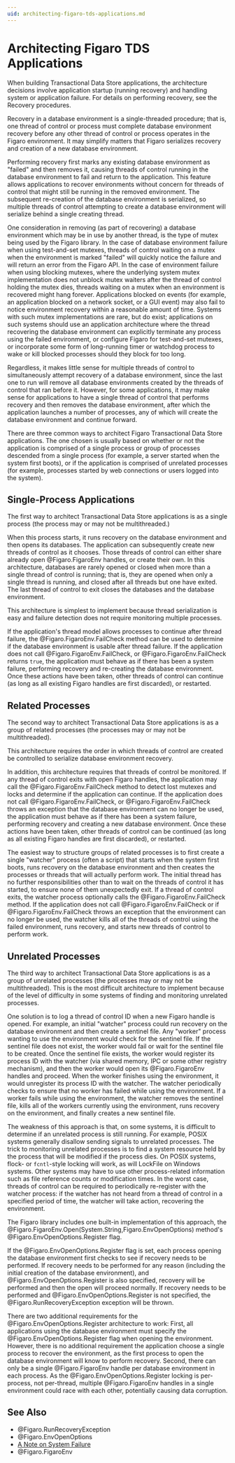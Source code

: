 ```yaml
---
uid: architecting-figaro-tds-applications.md
---
```


# Architecting Figaro TDS Applications


When building Transactional Data Store applications, the architecture decisions involve application startup (running recovery) and handling system or application failure. For details on performing recovery, see the Recovery procedures.

Recovery in a database environment is a single-threaded procedure; that is, one thread of control or process must complete database environment recovery before any other thread of control or process operates in the Figaro environment. It may simplify matters that Figaro serializes recovery and creation of a new database environment.


Performing recovery first marks any existing database environment as "failed" and then removes it, causing threads of control running in the database environment to fail and return to the application. This feature allows applications to recover environments without concern for threads of control that might still be running in the removed environment. The subsequent re-creation of the database environment is serialized, so multiple threads of control attempting to create a database environment will serialize behind a single creating thread.


One consideration in removing (as part of recovering) a database environment which may be in use by another thread, is the type of mutex being used by the Figaro library. In the case of database environment failure when using test-and-set mutexes, threads of control waiting on a mutex when the environment is marked "failed" will quickly notice the failure and will return an error from the Figaro API. In the case of environment failure when using blocking mutexes, where the underlying system mutex implementation does not unblock mutex waiters after the thread of control holding the mutex dies, threads waiting on a mutex when an environment is recovered might hang forever. Applications blocked on events (for example, an application blocked on a network socket, or a GUI event) may also fail to notice environment recovery within a reasonable amount of time. Systems with such mutex implementations are rare, but do exist; applications on such systems should use an application architecture where the thread recovering the database environment can explicitly terminate any process using the failed environment, or configure Figaro for test-and-set mutexes, or incorporate some form of long-running timer or watchdog process to wake or kill blocked processes should they block for too long.


Regardless, it makes little sense for multiple threads of control to simultaneously attempt recovery of a database environment, since the last one to run will remove all database environments created by the threads of control that ran before it. However, for some applications, it may make sense for applications to have a single thread of control that performs recovery and then removes the database environment, after which the application launches a number of processes, any of which will create the database environment and continue forward.


There are three common ways to architect Figaro Transactional Data Store applications. The one chosen is usually based on whether or not the application is comprised of a single process or group of processes descended from a single process (for example, a server started when the system first boots), or if the application is comprised of unrelated processes (for example, processes started by web connections or users logged into the system).



## Single-Process Applications

The first way to architect Transactional Data Store applications is as a single process (the process may or may not be multithreaded.)


When this process starts, it runs recovery on the database environment and then opens its databases. The application can subsequently create new threads of control as it chooses. Those threads of control can either share already open @Figaro.FigaroEnv handles, or create their own. In this architecture, databases are rarely opened or closed when more than a single thread of control is running; that is, they are opened when only a single thread is running, and closed after all threads but one have exited. The last thread of control to exit closes the databases and the database environment.


This architecture is simplest to implement because thread serialization is easy and failure detection does not require monitoring multiple processes.


If the application's thread model allows processes to continue after thread failure, the @Figaro.FigaroEnv.FailCheck method can be used to determine if the database environment is usable after thread failure. If the application does not call @Figaro.FigaroEnv.FailCheck, or @Figaro.FigaroEnv.FailCheck returns `true`, the application must behave as if there has been a system failure, performing recovery and re-creating the database environment. Once these actions have been taken, other threads of control can continue (as long as all existing Figaro handles are first discarded), or restarted.



## Related Processes

The second way to architect Transactional Data Store applications is as a group of related processes (the processes may or may not be multithreaded).


This architecture requires the order in which threads of control are created be controlled to serialize database environment recovery.


In addition, this architecture requires that threads of control be monitored. If any thread of control exits with open Figaro handles, the application may call the @Figaro.FigaroEnv.FailCheck method to detect lost mutexes and locks and determine if the application can continue. If the application does not call @Figaro.FigaroEnv.FailCheck, or @Figaro.FigaroEnv.FailCheck throws an exception that the database environment can no longer be used, the application must behave as if there has been a system failure, performing recovery and creating a new database environment. Once these actions have been taken, other threads of control can be continued (as long as all existing Figaro handles are first discarded), or restarted.


The easiest way to structure groups of related processes is to first create a single "watcher" process (often a script) that starts when the system first boots, runs recovery on the database environment and then creates the processes or threads that will actually perform work. The initial thread has no further responsibilities other than to wait on the threads of control it has started, to ensure none of them unexpectedly exit. If a thread of control exits, the watcher process optionally calls the @Figaro.FigaroEnv.FailCheck method. If the application does not call @Figaro.FigaroEnv.FailCheck or if @Figaro.FigaroEnv.FailCheck throws an exception that the environment can no longer be used, the watcher kills all of the threads of control using the failed environment, runs recovery, and starts new threads of control to perform work.



## Unrelated Processes

The third way to architect Transactional Data Store applications is as a group of unrelated processes (the processes may or may not be multithreaded). This is the most difficult architecture to implement because of the level of difficulty in some systems of finding and monitoring unrelated processes.


One solution is to log a thread of control ID when a new Figaro handle is opened. For example, an initial "watcher" process could run recovery on the database environment and then create a sentinel file. Any "worker" process wanting to use the environment would check for the sentinel file. If the sentinel file does not exist, the worker would fail or wait for the sentinel file to be created. Once the sentinel file exists, the worker would register its process ID with the watcher (via shared memory, IPC or some other registry mechanism), and then the worker would open its @Figaro.FigaroEnv handles and proceed. When the worker finishes using the environment, it would unregister its process ID with the watcher. The watcher periodically checks to ensure that no worker has failed while using the environment. If a worker fails while using the environment, the watcher removes the sentinel file, kills all of the workers currently using the environment, runs recovery on the environment, and finally creates a new sentinel file.


The weakness of this approach is that, on some systems, it is difficult to determine if an unrelated process is still running. For example, POSIX systems generally disallow sending signals to unrelated processes. The trick to monitoring unrelated processes is to find a system resource held by the process that will be modified if the process dies. On POSIX systems, flock- or `fcntl`-style locking will work, as will LockFile on Windows systems. Other systems may have to use other process-related information such as file reference counts or modification times. In the worst case, threads of control can be required to periodically re-register with the watcher process: if the watcher has not heard from a thread of control in a specified period of time, the watcher will take action, recovering the environment.


The Figaro library includes one built-in implementation of this approach, the @Figaro.FigaroEnv.Open(System.String,Figaro.EnvOpenOptions) method's @Figaro.EnvOpenOptions.Register flag.


If the @Figaro.EnvOpenOptions.Register flag is set, each process opening the database environment first checks to see if recovery needs to be performed. If recovery needs to be performed for any reason (including the initial creation of the database environment), and @Figaro.EnvOpenOptions.Register is also specified, recovery will be performed and then the open will proceed normally. If recovery needs to be performed and @Figaro.EnvOpenOptions.Register is not specified, the 
@Figaro.RunRecoveryException exception will be thrown.


There are two additional requirements for the @Figaro.EnvOpenOptions.Register architecture to work: First, all applications using the database environment must specify the @Figaro.EnvOpenOptions.Register flag when opening the environment. However, there is no additional requirement the application choose a single process to recover the environment, as the first process to open the database environment will know to perform recovery. Second, there can only be a single @Figaro.FigaroEnv handle per database environment in each process. As the @Figaro.EnvOpenOptions.Register locking is per-process, not per-thread, multiple @Figaro.FigaroEnv handles in a single environment could race with each other, potentially causing data corruption.



## See Also

* @Figaro.RunRecoveryException
* @Figaro.EnvOpenOptions
* [A Note on System Failure](xref:a-note-on-system-failure.md)
* @Figaro.FigaroEnv
